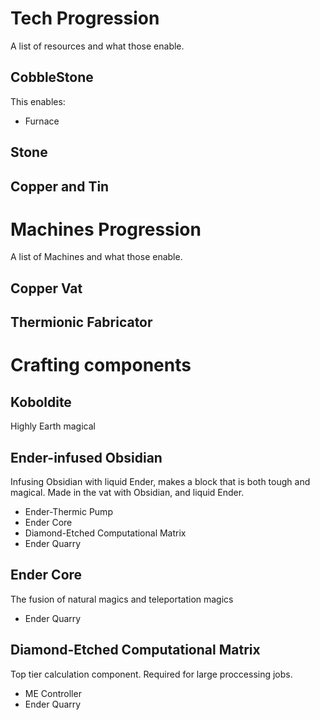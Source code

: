 Tech Progression
================

A list of resources and what those enable. 

CobbleStone
-----------

This enables:
* Furnace
 
Stone
-----

Copper and Tin
--------------


Machines Progression
====================

A list of Machines and what those enable.

Copper Vat
----------



Thermionic Fabricator
---------------------


Crafting components
===================

Koboldite
---------
Highly Earth magical



Ender-infused Obsidian
----------------------
Infusing Obsidian with liquid Ender, makes a block that is both tough and magical. Made in the vat with Obsidian, and liquid Ender. 

* Ender-Thermic Pump
* Ender Core
* Diamond-Etched Computational Matrix
* Ender Quarry


Ender Core
----------
The fusion of natural magics and teleportation magics

* Ender Quarry


Diamond-Etched Computational Matrix
-----------------------------------
Top tier calculation component. Required for large proccessing jobs.

* ME Controller
* Ender Quarry
